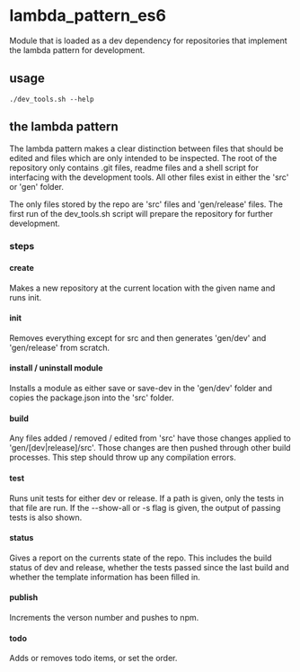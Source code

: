 # lambda_pattern_es6

Module that is loaded as a dev dependency for repositories that implement the
lambda pattern for development.

## usage

```shell
./dev_tools.sh --help
```

## the lambda pattern

The lambda pattern makes a clear distinction between files that should be edited
and files which are only intended to be inspected. The root of the repository
only contains .git files, readme files and a shell script for interfacing with
the development tools. All other files exist in either the 'src' or 'gen'
folder.

The only files stored by the repo are 'src' files and 'gen/release' files. The
first run of the dev_tools.sh script will prepare the repository for further
development.

### steps

#### create

Makes a new repository at the current location with the given name and runs
init.

#### init

Removes everything except for src and then generates 'gen/dev' and 'gen/release'
from scratch.

#### install / uninstall module

Installs a module as either save or save-dev in the 'gen/dev' folder and copies
the package.json into the 'src' folder.

#### build

Any files added / removed / edited from 'src' have those changes applied to
'gen/[dev|release]/src'. Those changes are then pushed through other build
processes. This step should throw up any compilation errors.

#### test

Runs unit tests for either dev or release. If a path is given, only the tests in
that file are run. If the --show-all or -s flag is given, the output of passing
tests is also shown.

#### status

Gives a report on the currents state of the repo. This includes the build status
of dev and release, whether the tests passed since the last build and whether
the template information has been filled in.

#### publish

Increments the verson number and pushes to npm.

#### todo

Adds or removes todo items, or set the order.
